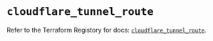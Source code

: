 # `cloudflare_tunnel_route`

Refer to the Terraform Registory for docs: [`cloudflare_tunnel_route`](https://registry.terraform.io/providers/cloudflare/cloudflare/4.8.0/docs/resources/tunnel_route).
